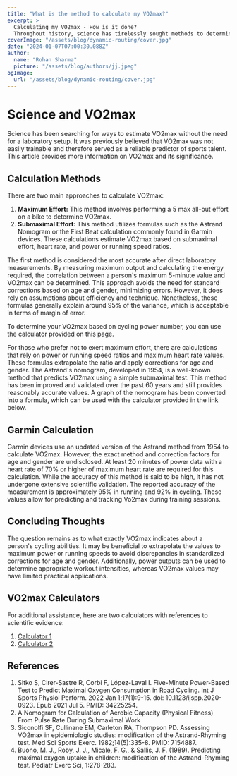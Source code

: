 ```yaml
---
title: "What is the method to calculate my VO2max?"
excerpt: >
  Calculating my VO2max - How is it done?
  Throughout history, science has tirelessly sought methods to determine VO2max without the need for a laboratory setup. It is worth noting that half a century ag
coverImage: "/assets/blog/dynamic-routing/cover.jpg"
date: "2024-01-07T07:00:30.088Z"
author:
  name: "Rohan Sharma"
  picture: "/assets/blog/authors/jj.jpeg"
ogImage:
  url: "/assets/blog/dynamic-routing/cover.jpg"
---
```


# Science and VO2max

Science has been searching for ways to estimate VO2max without the need for a laboratory setup. It was previously believed that VO2max was not easily trainable and therefore served as a reliable predictor of sports talent. This article provides more information on VO2max and its significance.

## Calculation Methods

There are two main approaches to calculate VO2max:

1. **Maximum Effort:** This method involves performing a 5 max all-out effort on a bike to determine VO2max.
2. **Submaximal Effort:** This method utilizes formulas such as the Astrand Nomogram or the First Beat calculation commonly found in Garmin devices. These calculations estimate VO2max based on submaximal effort, heart rate, and power or running speed ratios.

The first method is considered the most accurate after direct laboratory measurements. By measuring maximum output and calculating the energy required, the correlation between a person's maximum 5-minute value and VO2max can be determined. This approach avoids the need for standard corrections based on age and gender, minimizing errors. However, it does rely on assumptions about efficiency and technique. Nonetheless, these formulas generally explain around 95% of the variance, which is acceptable in terms of margin of error. 

To determine your VO2max based on cycling power number, you can use the calculator provided on this page.

For those who prefer not to exert maximum effort, there are calculations that rely on power or running speed ratios and maximum heart rate values. These formulas extrapolate the ratio and apply corrections for age and gender. The Astrand's nomogram, developed in 1954, is a well-known method that predicts VO2max using a simple submaximal test. This method has been improved and validated over the past 60 years and still provides reasonably accurate values. A graph of the nomogram has been converted into a formula, which can be used with the calculator provided in the link below.

## Garmin Calculation

Garmin devices use an updated version of the Astrand method from 1954 to calculate VO2max. However, the exact method and correction factors for age and gender are undisclosed. At least 20 minutes of power data with a heart rate of 70% or higher of maximum heart rate are required for this calculation. While the accuracy of this method is said to be high, it has not undergone extensive scientific validation. The reported accuracy of the measurement is approximately 95% in running and 92% in cycling. These values allow for predicting and tracking Vo2max during training sessions.

## Concluding Thoughts

The question remains as to what exactly VO2max indicates about a person's cycling abilities. It may be beneficial to extrapolate the values to maximum power or running speeds to avoid discrepancies in standardized corrections for age and gender. Additionally, power outputs can be used to determine appropriate workout intensities, whereas VO2max values may have limited practical applications.

## VO2max Calculators

For additional assistance, here are two calculators with references to scientific evidence:

1. [Calculator 1](https://www.firstbeat.com/wp-content/uploads/2015/10/white_paper_vo2_estimation.pdf)
2. [Calculator 2](https://www.firstbeat.com/wp-content/uploads/2017/06/white_paper_VO2max_30.6.2017.pdf)

## References

1. Sitko S, Cirer-Sastre R, Corbi F, López-Laval I. Five-Minute Power-Based Test to Predict Maximal Oxygen Consumption in Road Cycling. Int J Sports Physiol Perform. 2022 Jan 1;17(1):9-15. doi: 10.1123/ijspp.2020-0923. Epub 2021 Jul 5. PMID: 34225254.
2. A Nomogram for Calculation of Aerobic Capacity (Physical Fitness) From Pulse Rate During Submaximal Work
3. Siconolfi SF, Cullinane EM, Carleton RA, Thompson PD. Assessing VO2max in epidemiologic studies: modification of the Astrand-Rhyming test. Med Sci Sports Exerc. 1982;14(5):335-8. PMID: 7154887.
4. Buono, M. J., Roby, J. J., Micale, F. G., & Sallis, J. F. (1989). Predicting maximal oxygen uptake in children: modification of the Astrand-Rhyming test. Pediatr Exerc Sci, 1:278-283.